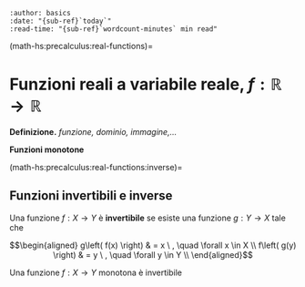 ```{article-info}
:author: basics
:date: "{sub-ref}`today`"
:read-time: "{sub-ref}`wordcount-minutes` min read"
```
(math-hs:precalculus:real-functions)=
# Funzioni reali a variabile reale, $f: \mathbb{R} \rightarrow \mathbb{R}$

**Definizione.** *funzione, dominio, immagine,...*

**Funzioni monotone**

(math-hs:precalculus:real-functions:inverse)=
## Funzioni invertibili e inverse
Una funzione $f: X \rightarrow Y$ è **invertibile** se esiste una funzione $g: Y \rightarrow X$ tale che

$$\begin{aligned}
  g\left( f(x) \right) & = x \ , \quad \forall x \in X \\
  f\left( g(y) \right) & = y \ , \quad \forall y \in Y \\
\end{aligned}$$

Una funzione $f: X \rightarrow Y$ monotona è invertibile
